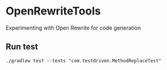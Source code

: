 # OpenRewriteTools
Experimenting with Open Rewrite for code generation

## Run test

```
./gradlew test --tests "com.testdriven.MethodReplaceTest"  
```
